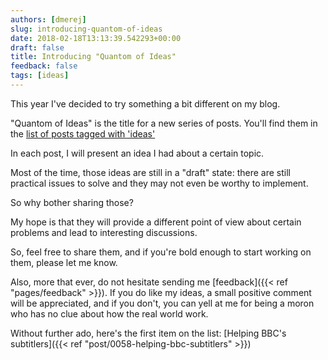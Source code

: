 ```yaml
---
authors: [dmerej]
slug: introducing-quantom-of-ideas
date: 2018-02-18T13:13:39.542293+00:00
draft: false
title: Introducing "Quantom of Ideas"
feedback: false
tags: [ideas]
---
```


This year I've decided to try something a bit different on my blog.

"Quantom of Ideas" is the title for a new series of posts. You'll find them in the [list of posts tagged with 'ideas'](/tags/ideas)

In each post, I will present an idea I had about a certain topic.

<!--more-->

Most of the time, those ideas are still in a "draft" state: there are still practical issues to solve and they may not even be worthy to implement.

So why bother sharing those?

My hope is that they will provide a different point of view about certain problems and lead to interesting discussions.

So, feel free to share them, and if you're bold enough to start working on them, please let me know.


Also, more that ever, do not hesitate sending me [feedback]({{< ref "pages/feedback" >}}). If you do like my ideas, a small positive comment will be appreciated, and if you don't, you can yell at me for being a moron who has no clue about how the real world work.

Without further ado, here's the first item on the list: [Helping BBC's subtitlers]({{< ref "post/0058-helping-bbc-subtitlers" >}})

